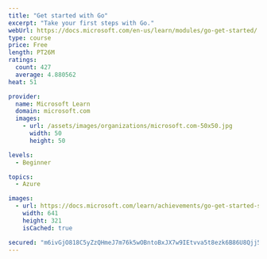 ```yaml
---
title: "Get started with Go"
excerpt: "Take your first steps with Go."
webUrl: https://docs.microsoft.com/en-us/learn/modules/go-get-started/
type: course
price: Free
length: PT26M
ratings:
  count: 427
  average: 4.880562
heat: 51

provider:
  name: Microsoft Learn
  domain: microsoft.com
  images:
    - url: /assets/images/organizations/microsoft.com-50x50.jpg
      width: 50
      height: 50

levels:
  - Beginner

topics:
  - Azure

images:
  - url: https://docs.microsoft.com/learn/achievements/go-get-started-social.png
    width: 641
    height: 321
    isCached: true

secured: "m6ivGjO818C5yZzQHmeJ7m76k5wOBntoBxJX7w9IEtvva5t8ezk6B86U8Qjj5MybvtbZVROUfg+YnNzn34xUi7t9gTRd/fQrOvz9rqabchhZ/ZcwL1noZyMWhotOaKzvzFHL1DX7+Eub6otoHwDAQluGA3/iU/NQp09fmnUeZuZWPKRpNw9+2IybwHXKcNDmBKQmoI7b0p+1YjqJoCYtNPIkKunw2tMUAe+fGvIXtaKJQZo1xDRua9fpZaqVoRR3wrHQ+qfrEE7M50wLwAXfb+awwCUthcOSJyt+EW2zIDvHkrSKruyssx9HdIBk/kzp6qNH87zJTfKiGMufRvXod2offgdGlgZJ7FuG0cQ5R1Oc7FTXkN4BJPKnpe8Nhtxfy27cOPplFCkPDvsqXv3L3cxJlBDKnZk4MHZRAWDHWZw=;tqK7VUlYJ8Sa8sRI5hCD9g=="
---
```


